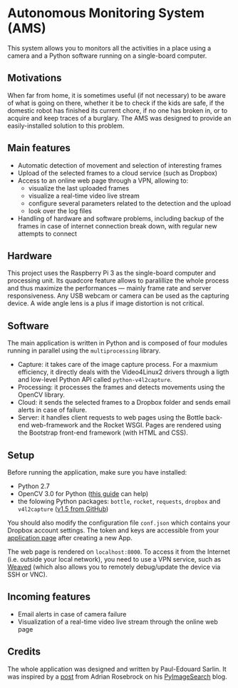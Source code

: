 # Autonomous Monitoring System (AMS)

This system allows you to monitors all the activities in a place using a camera and a Python software running on a single-board computer.

## Motivations

When far from home, it is sometimes useful (if not necessary) to be aware of what is going on there, whether it be to check if the kids are safe, if the domestic robot has finished its current chore, if no one has broken in, or to acquire and keep traces of a burglary.
The AMS was designed to provide an easily-installed solution to this problem.

## Main features

* Automatic detection of movement and selection of interesting frames
* Upload of the selected frames to a cloud service (such as Dropbox)
* Access to an online web page through a VPN, allowing to:
  * visualize the last uploaded frames
  * visualize a real-time video live stream 
  * configure several parameters related to the detection and the upload
  * look over the log files
* Handling of hardware and software problems, including backup of the frames in case of internet connection break down, with regular new attempts to connect

## Hardware

This project uses the Raspberry Pi 3 as the single-board computer and processing unit. Its quadcore feature allows to paralillize the whole process and thus maximize the performances — mainly frame rate and server responsiveness.
Any USB webcam or camera can be used as the capturing device. A wide angle lens is a plus if image distortion is not critical.

## Software

The main application is written in Python and is composed of four modules running in parallel using the `multiprocessing` library.

* Capture: it takes care of the image capture process. For a maxmium efficiency, it directly deals with the Video4Linux2 drivers through a ligth and low-level Python API called `python-v4l2capture`.
* Processing: it processes the frames and detects movements using the OpenCV library.
* Cloud: it sends the selected frames to a Dropbox folder and sends email alerts in case of failure.
* Server: it handles client requests to web pages using the Bottle back-end web-framework and the Rocket WSGI. Pages are rendered using the Bootstrap front-end framework (with HTML and CSS).

## Setup

Before running the application, make sure you have installed:
* Python 2.7
* OpenCV 3.0 for Python ([this guide](http://www.pyimagesearch.com/2015/06/22/install-opencv-3-0-and-python-2-7-on-ubuntu/) can help)
* the folowing Python packages: `bottle`, `rocket`, `requests`, `dropbox` and `v4l2capture` ([v1.5 from GitHub](https://github.com/gebart/python-v4l2capture))

You should also modify the configuration file `conf.json` which contains your Dropbox account settings. The token and keys are accessible from your [application page](https://www.dropbox.com/developers/apps) after creating a new App.

The web page is rendered on `localhost:8000`. To access it from the Internet (i.e. outside your local network), you need to use a VPN service, such as [Weaved](https://www.weaved.com/) (which also allows you to remotely debug/update the device via SSH or VNC).

## Incoming features
* Email alerts in case of camera failure
* Visualization of a real-time video live stream through the online web page

## Credits

The whole application was designed and written by Paul-Edouard Sarlin. It was inspired by a [post](http://www.pyimagesearch.com/2015/06/01/home-surveillance-and-motion-detection-with-the-raspberry-pi-python-and-opencv/) from Adrian Rosebrock on his [PyImageSearch](http://www.pyimagesearch.com/) blog.


